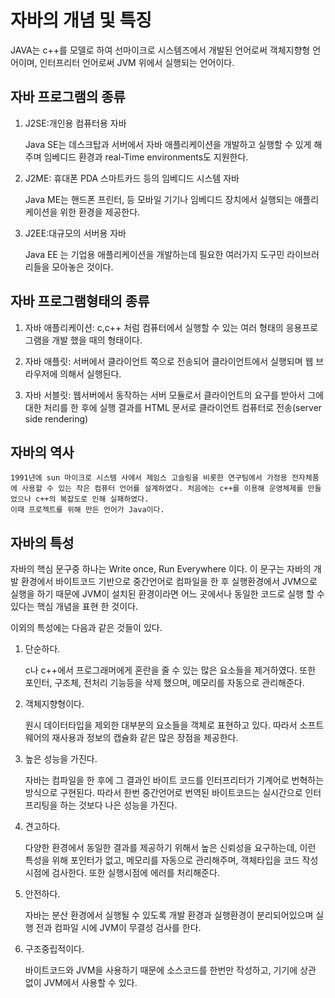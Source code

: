 # 자바의 개념 및 특징
JAVA는 c++를 모델로 하여 선마이크로 시스템즈에서 개발된 언어로써 객체지향형 언어이며, 인터프리터 언어로써 JVM 위에서 실행되는 언어이다. 

## 자바 프로그램의 종류
1. J2SE:개인용 컴퓨터용 자바
    
    Java SE는 데스크탑과 서버에서 자바 애플리케이션을 개발하고 실행할 수 있게 해주며 임베디드 환경과 real-Time environments도 지원한다. 

2. J2ME: 휴대폰 PDA 스마트카드 등의 임베디드 시스템 자바
    
    Java ME는 핸드폰 프린터, 등 모바일 기기나 임베디드 장치에서 실행되는 애플리케이션을 위한 환경을 제공한다. 
3. J2EE:대규모의 서버용 자바 

    Java EE 는 기업용 애플리케이션을 개발하는데 필요한 여러가지 도구민 라이브러리들을 모아놓은 것이다. 

## 자바 프로그램형태의 종류
1. 자바 애플리케이션: c,c++ 처럼 컴퓨터에서 실행할 수 있는 여러 형태의 응용프로그램을 개발 했을 때의 형태이다. 

2. 자바 애플릿: 서버에서 클라이언트 쪽으로 전송되어 클라이언트에서 실행되며 웹 브라우저에 의해서 실행된다. 

3. 자바 서블릿: 웹서버에서 동작하는 서버 모듈로서 클라이언트의 요구를 받아서 그에 대한 처리를 한 후에 실행 결과를 HTML 문서로 클라이언트 컴퓨터로 전송(server side rendering)

## 자바의 역사 
    1991년에 sun 마이크로 시스템 사에서 제임스 고슬링을 비롯한 연구팀에서 가정용 전자체품에 사용할 수 있는 작은 컴퓨터 언어를 설계하였다. 처음에는 c++를 이용해 운영체제를 만들었으나 c++의 복잡도로 인해 실패하였다. 
    이때 프로젝트를 위해 만든 언어가 Java이다. 
## 자바의 특성 

자바의 핵심 문구중 하나는 Write once, Run Everywhere 이다. 
이 문구는 자바의 개발 환경에서 바이트코드 기반으로 중간언어로 컴파일을 한 후 실행환경에서 JVM으로 실행을 하기 때문에 JVM이 설치된 환경이라면 어느 곳에서나 동일한 코드로 실행 할 수 있다는 핵심 개념을 표현 한 것이다. 

이외의 특성에는 다음과 같은 것들이 있다. 

1. 단순하다.
    
    c나 c++에서 프로그래머에게 혼란을 줄 수 있는 많은 요소들을 제거하였다. 또한 포인터, 구조체, 전처리 기능등을 삭제 했으며, 메모리를 자동으로 관리해준다. 
2. 객체지향형이다. 
    
    원시 데이터타입을 제외한 대부분의 요소들을 객체로 표현하고 있다. 따라서 소프트웨어의 재사용과 정보의 캡슐화 같은 많은 장점을 제공한다. 
3. 높은 성능을 가진다. 
    
    자바는 컴파일을 한 후에 그 결과인 바이트 코드를 인터프리터가 기계어로 번혁하는 방식으로 구현된다. 
    따라서 한번 중간언어로 번역된 바이트코드는 실시간으로 인터프리팅을 하는 것보다 나은 성능을 가진다. 
4. 견고하다.

    다양한 환경에서 동일한 결과를 제공하기 위해서 높은 신뢰성을 요구하는데, 이런 특성을 위해 포인터가 없고, 메모리를 자동으로 관리해주며, 객체타입을 코드 작성시점에 검사한다. 또한 실행시점에 에러를 처리해준다. 

5. 안전하다.

    자바는 분산 환경에서 실행될 수 있도록 개발 환경과 실행환경이 분리되어있으며 실행 전과 컴파일 시에 JVM이 무결성 검사를 한다. 


6. 구조중립적이다. 

    바이트코드와 JVM을 사용하기 때문에 소스코드를 한번만 작성하고, 기기에 상관 없이 JVM에서 사용할 수 있다. 




